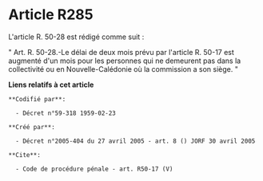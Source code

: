 # Article R285

L'article R. 50-28 est rédigé comme suit : 

" Art. R. 50-28.-Le délai de deux mois prévu par l'article R. 50-17 est augmenté d'un mois pour les personnes qui ne
demeurent pas dans la collectivité ou en Nouvelle-Calédonie où la commission a son siège. "

**Liens relatifs à cet article**

	**Codifié par**:

	  - Décret n°59-318 1959-02-23

	**Créé par**:

	  - Décret n°2005-404 du 27 avril 2005 - art. 8 () JORF 30 avril 2005

	**Cite**:

	  - Code de procédure pénale - art. R50-17 (V)
